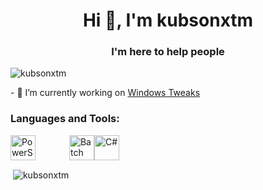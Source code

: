 <h1 align="center">Hi 👋, I'm kubsonxtm</h1>
<h3 align="center">I'm here to help people</h3>

<p align="left"> 
    <img src="https://komarev.com/ghpvc/?username=kubsonxtm&label=Profile%20views&color=0e75b6&style=flat" alt="kubsonxtm" /> 
</p>
- 🔭 I’m currently working on <a href="https://github.com/kubsonxtm/Windows-Tweaks" target="_blank">Windows Tweaks</a>

<br/>
<h3 align="left">Languages and Tools:</h3>
<div style="display: flex; align-items: center;">
        <img src="https://img.icons8.com/?size=160&id=Ghrsao6izg8u&format=png" alt="PowerShell" style="width:40px; height:40px; margin-right:50px;"/>
    &nbsp;
    </a>
        <img src="https://upload.wikimedia.org/wikipedia/en/7/7c/Batch_file_icon.png" alt="Batch" style="width:40px; height:40px;"/>
    </a>
        </a>
        <img src="https://external-content.duckduckgo.com/iu/?u=https%3A%2F%2Ficonape.com%2Fwp-content%2Fpng_logo_vector%2Fc.png&f=1&nofb=1&ipt=4d08d4f373f46d03be7288324c8f020a86c93ed037fd784647341a9b56c4fa7c&ipo=images" alt="C#" style="width:40px; height:40px;"/>
    </a>
</div>

<p>&nbsp;<img align="center" src="https://github-readme-stats.vercel.app/api?username=kubsonxtm&show_icons=true&theme=dark&locale=en" alt="kubsonxtm" /></p>
